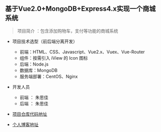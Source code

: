 ## 基于Vue2.0+MongoDB+Express4.x实现一个商城系统
> 项目简介 ：包含添加购物车，支付等功能的商城系统

+ 项目技术选型（前后端分离开发）
    + 前端：HTML、CSS、Javascript、Vue2.x、Vuex、Vue-Router
    + 组件：按需引入 iView 的 Icon 图标
    + 后端：Node.js
    + 数据库：MongoDB
    + 服务端部署：CentOS、Nginx

+ 开发人员
    + 前端 ： 朱思佳
    + 后端 ： 朱思佳

+ [项目仓库代码地址](https://sijia1998.github.io)
+ [个人博客地址](https://sijia1998.github.io)

